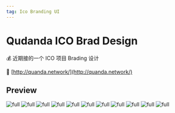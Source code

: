 ```yaml
---
tag: Ico Branding UI
---
```


# Qudanda ICO Brad Design

💰 近期接的一个 ICO 项目 Brading 设计

🔐 [http://quanda.network/](http://quanda.network/)

## Preview

![full](http://qn.canisminor.cc/2018-02-12-quanda_1.png)
![full](http://qn.canisminor.cc/2018-02-12-quanda_2.png)
![full](http://qn.canisminor.cc/2018-02-12-quanda_3.png)
![full](http://qn.canisminor.cc/2018-02-12-quanda_4.png)
![full](http://qn.canisminor.cc/2018-02-12-quanda_5.png)
![full](http://qn.canisminor.cc/2018-02-12-quanda_6.png)
![full](http://qn.canisminor.cc/2018-02-12-quanda_7.png)
![full](http://qn.canisminor.cc/2018-02-12-quanda_8.png)
![full](http://qn.canisminor.cc/2018-02-12-quanda_9.png)
![full](http://qn.canisminor.cc/2018-02-12-quanda_10.png)
![full](http://qn.canisminor.cc/2018-02-12-quanda_11.png)

